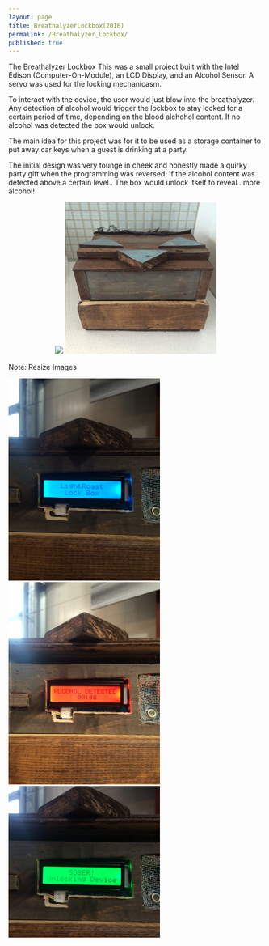 ```yaml
---
layout: page
title: BreathalyzerLockbox(2016)
permalink: /Breathalyzer_Lockbox/
published: true
---
```


The Breathalyzer Lockbox
This was a small project built with the Intel Edison (Computer-On-Module), an LCD Display, and an Alcohol Sensor. A servo was used for the locking mechanicasm. 

To interact with the device, the user would just blow into the breathalyzer. Any detection of alcohol would trigger the lockbox to stay locked for a certain period of time, depending on the blood alchohol content. If no alcohol was detected the box would unlock. 

The main idea for this project was for it to be used as a storage container to put away car keys when a guest is drinking at a party. 

The initial design was very tounge in cheek and honestly made a quirky party gift when the programming was reversed; if the alcohol content was detected above a certain level.. The box would unlock itself to reveal.. more alcohol!

<p align="center">
  <img src="gishsteven.github.io/images/Lockbox_Front.JPG" width="300" height"="auto"/>
  <img src="/images/Lockbox_Back.JPG" alt="drawing" width="300" height"="auto"/>
</p>


Note: Resize Images

<p>
<img src="/images/Lockbox_Blue.JPG" alt="drawing" width="300" height"="auto"/>
<img src="/images/Lockbox_Red.JPG" alt="drawing" width="300" height"="auto"/>
<img src="/images/Lockbox_Green.JPG" alt="drawing" width="300" height"="auto"/>
</p>
